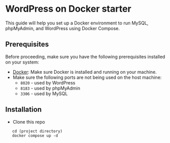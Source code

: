 # WordPress on Docker starter
This guide will help you set up a Docker environment to run MySQL, phpMyAdmin, and WordPress using Docker Compose.

## Prerequisites
Before proceeding, make sure you have the following prerequisites installed on your system:
* [Docker](https://www.docker.com/): Make sure Docker is installed and running on your machine.
* Make sure the following ports are not being used on the host machine:
    * `8020` - used by WordPress
    * `8183` - used by phpMyAdmin
    * `3306` - used by MySQL

## Installation
* Clone this repo
```
   cd (project directory)
   docker compose up -d
```
